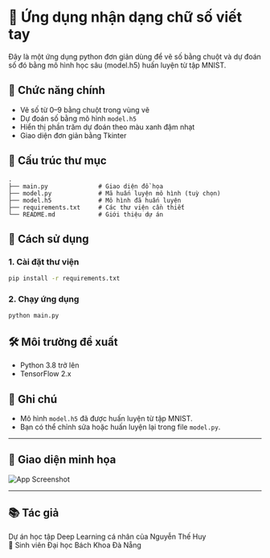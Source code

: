 # 🧠 Ứng dụng nhận dạng chữ số viết tay 

Đây là một ứng dụng python đơn giản dùng để vẽ số bằng chuột và dự đoán số đó bằng mô hình học sâu (model.h5) huấn luyện từ tập MNIST.

## 🧩 Chức năng chính

- Vẽ số từ 0–9 bằng chuột trong vùng vẽ
- Dự đoán số bằng mô hình `model.h5`
- Hiển thị phần trăm dự đoán theo màu xanh đậm nhạt
- Giao diện đơn giản bằng Tkinter

## 📁 Cấu trúc thư mục

```
.
├── main.py              # Giao diện đồ họa
├── model.py             # Mã huấn luyện mô hình (tuỳ chọn)
├── model.h5             # Mô hình đã huấn luyện
├── requirements.txt     # Các thư viện cần thiết
└── README.md            # Giới thiệu dự án
```

## 🚀 Cách sử dụng

### 1. Cài đặt thư viện

```bash
pip install -r requirements.txt
```

### 2. Chạy ứng dụng

```bash
python main.py
```

## 🛠 Môi trường đề xuất

- Python 3.8 trở lên
- TensorFlow 2.x

## 📌 Ghi chú

- Mô hình `model.h5` đã được huấn luyện từ tập MNIST.
- Bạn có thể chỉnh sửa hoặc huấn luyện lại trong file `model.py`.

---

## 📸 Giao diện minh họa

![App Screenshot](./screenshot.png)

---

## 📚 Tác giả

Dự án học tập Deep Learning cá nhân của Nguyễn Thế Huy  
🌟 Sinh viên Đại học Bách Khoa Đà Nẵng
